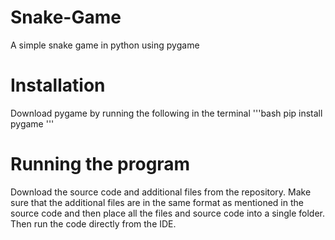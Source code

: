 # Snake-Game
A simple snake game in python using pygame

# Installation
Download pygame by running the following in the terminal
'''bash
pip install pygame
'''

# Running the program
Download the source code and additional files from the repository. Make sure that the additional files are in the same format as mentioned in the source code and then place all the files and source code into a single folder. Then run the code directly from the IDE.


